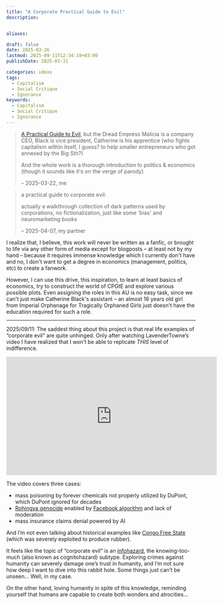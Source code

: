```yaml
---
title: "A Corporate Practical Guide to Evil"
description: 


aliases: 

draft: false
date: 2025-03-26
lastmod: 2025-09-11T12:34:19+03:00
publishDate: 2025-03-31

categories: ideas
tags:
  - Capitalism
  - Social Critique
  - Ignorance
keywords:
  - Capitalism
  - Social Critique
  - Ignorance
---
```

> [A Practical Guide to Evil](https://cuprumbuddy.github.io/cuprum-garden/posts/-a-practical-guide-to-evil-erratic-errata/), but the Dread Empress Malicia is a company CEO, Black is vice president, Catherine is his apprentice (who fights capitalism within itself, I guess? to help smaller entrepreneurs who got annexed by the Big Sth?)
> 
> And the whole work is a thorough introduction to politics & economics (though it sounds like it's on the verge of parody)
> 
> – 2025-03-22, me

> a practical guide to corporate evil:
> 
> actually a walkthrough collection of dark patterns used by corporations, no fictionalization, just like some 'bias' and neuromarketing books
> 
> – 2025-04-07, my partner

I realize that, I believe, this work will never be written as a fanfic, or brought to life via any other form of media except for blogposts – at least not by my hand – because it requires immense knowledge which I currently don't have and no, I don't want to get a degree in economics (management, politics, etc) to create a fanwork.

However, I can use this drive, this inspiration, to learn at least basics of economics, try to construct the world of CPGtE and explore various possible plots. Even assigning the roles in this AU is no easy task, since we can't just make Catherine Black's assistant – an almost 16 years old girl from Imperial Orphanage for Tragically Orphaned Girls just doesn't have the education required for such a role.

---

2025/09/11: The saddest thing about this project is that real life examples of “corporate evil” are quite unhinged. Only after watching LavenderTowne’s video I have realized that I won’t be able to replicate *THIS* level of indifference.

<iframe width="560" height="315" src="https://www.youtube.com/embed/E6FSQ_ijclo?si=-zXVbRDlxxHJrbla" title="YouTube video player" frameborder="0" allow="accelerometer; autoplay; clipboard-write; encrypted-media; gyroscope; picture-in-picture; web-share" referrerpolicy="strict-origin-when-cross-origin" allowfullscreen></iframe>

The video covers three cases:
- mass poisoning by forever chemicals not properly utilized by DuPont, which DuPont ignored for decades
- [Rohingya genocide](https://en.wikipedia.org/wiki/Rohingya_genocide) enabled by [Facebook algorithm](https://en.wikipedia.org/wiki/Rohingya_genocide#Facebook_content_management_controversy) and lack of moderation
- mass insurance claims denial powered by AI

And I’m not even talking about historical examples like [Congo Free State](https://en.wikipedia.org/wiki/Congo_Free_State) (which was severely exploited to produce rubber).

It feels like the topic of “corporate evil” is an [infohazard](https://en.wikipedia.org/wiki/Information_hazard), the knowing-too-much (also known as cognitohazard) subtype. Exploring crimes against humanity can severely damage one’s trust in humanity, and I’m not sure how deep I want to dive into this rabbit hole. Some things just can’t be unseen… Well, in my case.

On the other hand, loving humanity in spite of this knowledge, reminding yourself that humans are capable to create both wonders and atrocities… 

